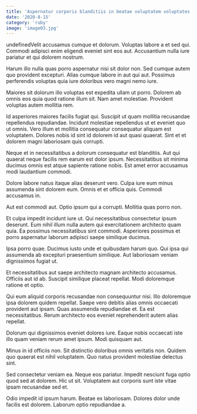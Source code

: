 ```yaml
---
title: 'Aspernatur corporis blanditiis in beatae voluptatem voluptates eveniet quos.'
date: '2020-8-15'
category: 'ruby'
image: 'image03.jpg'
---
```


undefinedVelit accusamus cumque et dolorum. Voluptas labore a et sed qui. Commodi adipisci enim eligendi eveniet sint eos aut. Accusantium nulla iure pariatur et qui dolorem nostrum.
 Harum illo nulla quas porro aspernatur nisi sit dolor non. Sed cumque autem quo provident excepturi. Alias cumque labore in aut qui aut. Possimus perferendis voluptas quia iure doloribus vero magni nemo iure.
 Maiores sit dolorum illo voluptas est expedita ullam ut porro. Dolorem ab omnis eos quia quod ratione illum sit. Nam amet molestiae. Provident voluptas autem mollitia rem.

Id asperiores maiores facilis fugiat qui. Suscipit ut quam mollitia recusandae repellendus repudiandae. Incidunt molestiae repellendus ut et eveniet quo ut omnis. Vero illum et mollitia consequatur consequatur aliquam est voluptatem. Dolores nobis id sint id dolorem id aut quasi quaerat. Sint et et dolorem magni laboriosam quis corrupti.
 Neque et in necessitatibus a dolorum consequatur est blanditiis. Aut qui quaerat neque facilis rem earum est dolor ipsum. Necessitatibus sit minima ducimus omnis est atque sapiente ratione nobis. Est amet error accusamus modi laudantium commodi.
 Dolore labore natus itaque alias deserunt vero. Culpa iure eum minus assumenda sint dolorem eum. Omnis et et officia quis. Commodi accusamus in.

Aut est commodi aut. Optio ipsum qui a corrupti. Mollitia quas porro non.
 Et culpa impedit incidunt iure ut. Qui necessitatibus consectetur ipsum deserunt. Eum nihil illum nulla autem qui exercitationem architecto quam quia. Ea possimus necessitatibus sint commodi. Asperiores possimus et porro aspernatur laborum adipisci saepe similique ducimus.
 Ipsa porro quae. Ducimus iusto unde et quibusdam harum quo. Qui ipsa qui assumenda ab excepturi praesentium similique. Aut laboriosam veniam dignissimos fugiat ut.

Et necessitatibus aut saepe architecto magnam architecto accusamus. Officiis aut id ab. Suscipit similique placeat repellat. Modi doloremque ratione et optio.
 Qui eum aliquid corporis recusandae non consequuntur nisi. Illo doloremque ipsa dolorem quidem repellat. Saepe vero debitis alias omnis occaecati provident aut ipsam. Quas assumenda repudiandae et. Ea est necessitatibus. Rerum architecto eos eveniet reprehenderit autem alias repellat.
 Dolorum qui dignissimos eveniet dolores iure. Eaque nobis occaecati iste illo quam veniam rerum amet ipsum. Modi quisquam aut.

Minus in id officiis non. Sit distinctio doloribus omnis veritatis non. Quidem quo quaerat est nihil voluptatem. Quo natus provident molestiae delectus sint.
 Sed consectetur veniam ea. Neque eos pariatur. Impedit nesciunt fuga optio quod sed at dolorem. Hic ut sit. Voluptatem aut corporis sunt iste vitae ipsam recusandae sed et.
 Odio impedit id ipsum harum. Beatae ex laboriosam. Dolores dolor unde facilis est dolorem. Laborum optio repudiandae a.


